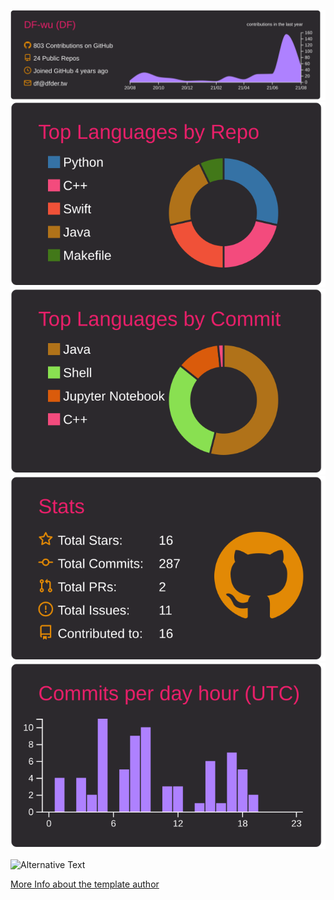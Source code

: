 [![](./profile-summary-card-output/monokai/0-profile-details.svg)](https://www.linkedin.com/in/chufei-wu-b33990164/)
[![](./profile-summary-card-output/monokai/1-repos-per-language.svg)](https://www.linkedin.com/in/chufei-wu-b33990164/)
[![](./profile-summary-card-output/monokai/2-most-commit-language.svg)](https://www.linkedin.com/in/chufei-wu-b33990164/)
[![](./profile-summary-card-output/monokai/3-stats.svg)](https://www.linkedin.com/in/chufei-wu-b33990164/)
[![](./profile-summary-card-output/monokai/4-productive-time.svg)](https://www.linkedin.com/in/chufei-wu-b33990164/)

<img src="https://github.com/DF-wu/DF-wu/blob/master/images/stat.svg" alt="Alternative Text"/>
<!-- Example: <img src="https://github.com/avinal/avinal/blob/main/images/stat.svg" alt="Avinal WakaTime Activity"/> -->


 <!-- waka-box start -->
 <!-- waka-box end -->
 
 
[More Info about the template author](https://github.com/vn7n24fzkq/github-profile-summary-cards)
